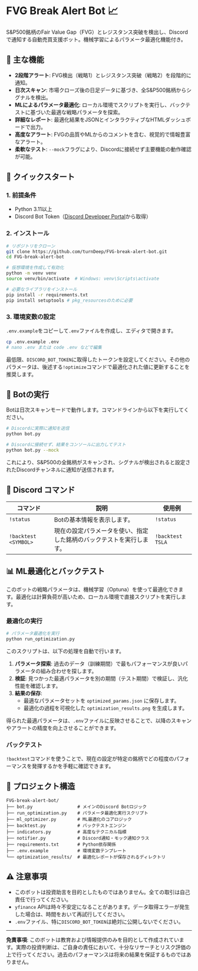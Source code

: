 # FVG Break Alert Bot 📈

S&P500銘柄のFair Value Gap（FVG）とレジスタンス突破を検出し、Discordで通知する自動売買支援ボット。機械学習によるパラメータ最適化機能付き。

## 🌟 主な機能

- **2段階アラート**: FVG検出（戦略1）とレジスタンス突破（戦略2）を段階的に通知。
- **日次スキャン**: 市場クローズ後の日足データに基づき、全S&P500銘柄からシグナルを検出。
- **MLによるパラメータ最適化**: ローカル環境でスクリプトを実行し、バックテストに基づいた最適な戦略パラメータを探索。
- **詳細なレポート**: 最適化結果をJSONとインタラクティブなHTMLダッシュボードで出力。
- **高度なアラート**: FVGの品質やMLからのコメントを含む、視覚的で情報豊富なアラート。
- **柔軟なテスト**: `--mock`フラグにより、Discordに接続せず主要機能の動作確認が可能。

## 🚀 クイックスタート

### 1. 前提条件
- Python 3.11以上
- Discord Bot Token（[Discord Developer Portal](https://discord.com/developers/applications)から取得）

### 2. インストール

```bash
# リポジトリをクローン
git clone https://github.com/turnDeep/FVG-break-alert-bot.git
cd FVG-break-alert-bot

# 仮想環境を作成して有効化
python -m venv venv
source venv/bin/activate  # Windows: venv\Scripts\activate

# 必要なライブラリをインストール
pip install -r requirements.txt
pip install setuptools # pkg_resourcesのために必要
```

### 3. 環境変数の設定
`.env.example`をコピーして`.env`ファイルを作成し、エディタで開きます。

```bash
cp .env.example .env
# nano .env または code .env などで編集
```
最低限、`DISCORD_BOT_TOKEN`に取得したトークンを設定してください。その他のパラメータは、後述する`!optimize`コマンドで最適化された値に更新することを推奨します。


## 🤖 Botの実行

Botは日次スキャンモードで動作します。コマンドラインから以下を実行してください。

```bash
# Discordに実際に通知を送信
python bot.py

# Discordに接続せず、結果をコンソールに出力してテスト
python bot.py --mock
```
これにより、S&P500の全銘柄がスキャンされ、シグナルが検出されると設定されたDiscordチャンネルに通知が送信されます。

## 📱 Discord コマンド

| コマンド | 説明 | 使用例 |
|---|---|---|
| `!status` | Botの基本情報を表示します。 | `!status` |
| `!backtest <SYMBOL>` | 現在の設定パラメータを使い、指定した銘柄のバックテストを実行します。 | `!backtest TSLA` |


## 📊 ML最適化とバックテスト

このボットの戦略パラメータは、機械学習（Optuna）を使って最適化できます。最適化は計算負荷が高いため、ローカル環境で直接スクリプトを実行します。

### 最適化の実行
```bash
# パラメータ最適化を実行
python run_optimization.py
```
このスクリプトは、以下の処理を自動で行います。
1.  **パラメータ探索**: 過去のデータ（訓練期間）で最もパフォーマンスが良いパラメータの組み合わせを探します。
2.  **検証**: 見つかった最適パラメータを別の期間（テスト期間）で検証し、汎化性能を確認します。
3.  **結果の保存**:
    - 最適なパラメータセットを `optimized_params.json` に保存します。
    - 最適化の過程を可視化した `optimization_results.png` を生成します。

得られた最適パラメータは、`.env`ファイルに反映させることで、以降のスキャンやアラートの精度を向上させることができます。

### バックテスト
`!backtest`コマンドを使うことで、現在の設定が特定の銘柄でどの程度のパフォーマンスを発揮するかを手軽に確認できます。

## 📂 プロジェクト構造

```
FVG-break-alert-bot/
├── bot.py                 # メインのDiscord Botロジック
├── run_optimization.py    # パラメータ最適化実行スクリプト
├── ml_optimizer.py        # ML最適化のコアロジック
├── backtest.py            # バックテストエンジン
├── indicators.py          # 高度なテクニカル指標
├── notifier.py            # Discord通知・モック通知クラス
├── requirements.txt       # Python依存関係
├── .env.example           # 環境変数テンプレート
└── optimization_results/  # 最適化レポートが保存されるディレクトリ
```

## ⚠️ 注意事項
- このボットは投資助言を目的としたものではありません。全ての取引は自己責任で行ってください。
- `yfinance` APIは時々不安定になることがあります。データ取得エラーが発生した場合は、時間をおいて再試行してください。
- `.env`ファイル、特に`DISCORD_BOT_TOKEN`は絶対に公開しないでください。

---

**免責事項**: このボットは教育および情報提供のみを目的として作成されています。実際の投資判断は、ご自身の責任において、十分なリサーチとリスク評価の上で行ってください。過去のパフォーマンスは将来の結果を保証するものではありません。
